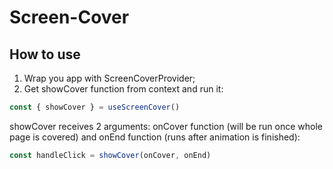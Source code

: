 # Screen-Cover

## How to use

1. Wrap you app with ScreenCoverProvider;
2. Get showCover function from context and run it:

```javascript
const { showCover } = useScreenCover()
```

showCover receives 2 arguments: onCover function (will be run once whole page is covered) and onEnd function (runs after animation is finished):

```javascript
const handleClick = showCover(onCover, onEnd)
```
